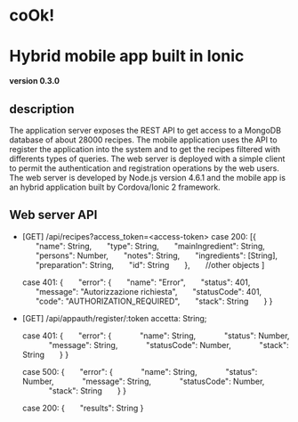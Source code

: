 # coOk!
Hybrid mobile app built in Ionic 
================================

**version 0.3.0** 

description
-----------

The application server exposes the REST API to get access to a MongoDB database of about 28000 recipes. The mobile application uses the API to register the application into the system and to get the recipes filtered with differents types of queries.
The web server is deployed with a simple client to permit the authentication and registration operations by the web users.
The web server is developed by Node.js version 4.6.1 and the mobile app is an hybrid application built by Cordova/Ionic 2 framework. 

Web server API
--------------

* [GET] /api/recipes?access_token=\<access-token\>
  case 200: [{
       &nbsp;&nbsp;&nbsp;&nbsp;&nbsp;&nbsp;"name": String,
       &nbsp;&nbsp;&nbsp;&nbsp;&nbsp;&nbsp;"type": String,
       &nbsp;&nbsp;&nbsp;&nbsp;&nbsp;&nbsp;"mainIngredient": String,
       &nbsp;&nbsp;&nbsp;&nbsp;&nbsp;&nbsp;"persons": Number,
       &nbsp;&nbsp;&nbsp;&nbsp;&nbsp;&nbsp;"notes": String,
       &nbsp;&nbsp;&nbsp;&nbsp;&nbsp;&nbsp;"ingredients": [String],
       &nbsp;&nbsp;&nbsp;&nbsp;&nbsp;&nbsp;"preparation": String,
       &nbsp;&nbsp;&nbsp;&nbsp;&nbsp;&nbsp;"id": String
     &nbsp;&nbsp;&nbsp;&nbsp;&nbsp;&nbsp;},
     &nbsp;&nbsp;&nbsp;&nbsp;&nbsp;&nbsp;//other objects
  ]
  
  case 401: {
  	&nbsp;&nbsp;&nbsp;&nbsp;&nbsp;&nbsp;"error": {
    &nbsp;&nbsp;&nbsp;&nbsp;&nbsp;&nbsp;"name": "Error",
    &nbsp;&nbsp;&nbsp;&nbsp;&nbsp;&nbsp;"status": 401,
    &nbsp;&nbsp;&nbsp;&nbsp;&nbsp;&nbsp;"message": "Autorizzazione richiesta",
    &nbsp;&nbsp;&nbsp;&nbsp;&nbsp;&nbsp;"statusCode": 401,
    &nbsp;&nbsp;&nbsp;&nbsp;&nbsp;&nbsp;"code": "AUTHORIZATION_REQUIRED",
    &nbsp;&nbsp;&nbsp;&nbsp;&nbsp;&nbsp;"stack": String
  &nbsp;&nbsp;&nbsp;&nbsp;&nbsp;&nbsp;}
}

* [GET] /api/appauth/register/:token
  accetta: <token> String;

  case 401: {
  &nbsp;&nbsp;&nbsp;&nbsp;&nbsp;&nbsp;"error": {
  &nbsp;&nbsp;&nbsp;&nbsp;&nbsp;&nbsp;&nbsp;&nbsp;&nbsp;&nbsp;&nbsp;&nbsp;"name": String,
    &nbsp;&nbsp;&nbsp;&nbsp;&nbsp;&nbsp;&nbsp;&nbsp;&nbsp;&nbsp;&nbsp;&nbsp;"status": Number,
    &nbsp;&nbsp;&nbsp;&nbsp;&nbsp;&nbsp;&nbsp;&nbsp;&nbsp;&nbsp;&nbsp;&nbsp;"message": String,
    &nbsp;&nbsp;&nbsp;&nbsp;&nbsp;&nbsp;&nbsp;&nbsp;&nbsp;&nbsp;&nbsp;&nbsp;"statusCode": Number,
    &nbsp;&nbsp;&nbsp;&nbsp;&nbsp;&nbsp;&nbsp;&nbsp;&nbsp;&nbsp;&nbsp;&nbsp;"stack": String
  &nbsp;&nbsp;&nbsp;&nbsp;&nbsp;&nbsp;}
} 

  case 500: {
  &nbsp;&nbsp;&nbsp;&nbsp;&nbsp;&nbsp;"error": {
  &nbsp;&nbsp;&nbsp;&nbsp;&nbsp;&nbsp;&nbsp;&nbsp;&nbsp;&nbsp;&nbsp;&nbsp;"name": String,
    &nbsp;&nbsp;&nbsp;&nbsp;&nbsp;&nbsp;&nbsp;&nbsp;&nbsp;&nbsp;&nbsp;&nbsp;"status": Number,
    &nbsp;&nbsp;&nbsp;&nbsp;&nbsp;&nbsp;&nbsp;&nbsp;&nbsp;&nbsp;&nbsp;&nbsp;"message": String,
    &nbsp;&nbsp;&nbsp;&nbsp;&nbsp;&nbsp;&nbsp;&nbsp;&nbsp;&nbsp;&nbsp;&nbsp;"statusCode": Number,
    &nbsp;&nbsp;&nbsp;&nbsp;&nbsp;&nbsp;&nbsp;&nbsp;&nbsp;&nbsp;&nbsp;&nbsp;"stack": String
  &nbsp;&nbsp;&nbsp;&nbsp;&nbsp;&nbsp;}
} 

  case 200: {
    &nbsp;&nbsp;&nbsp;&nbsp;&nbsp;&nbsp;"results": String
  }

 
